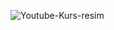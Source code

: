 ![Youtube-Kurs-resim](https://github.com/user-attachments/assets/bf8beeee-3a9a-4e1f-8ec6-c0437141b55a)
